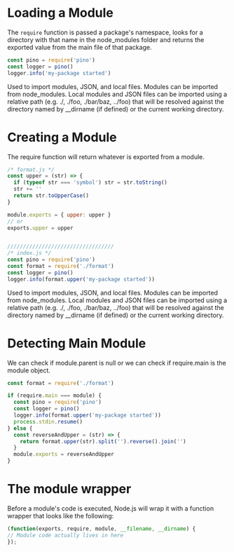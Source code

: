 # Loading a Module
The `require` function is passed a package's namespace, looks for a directory with that name in the node_modules folder and returns the exported value from the main file of that package.
```javascript
const pino = require('pino')
const logger = pino()
logger.info('my-package started')
```
Used to import modules, JSON, and local files. Modules can be imported from node_modules. Local modules and JSON files can be imported using a relative path (e.g. ./, ./foo, ./bar/baz, ../foo) that will be resolved against the directory named by __dirname (if defined) or the current working directory. 

# Creating a Module
The require function will return whatever is exported from a module.
```javascript
/* format.js */
const upper = (str) => {
  if (typeof str === 'symbol') str = str.toString()
  str += ''
  return str.toUpperCase()
}

module.exports = { upper: upper }
// or
exports.upper = upper


//////////////////////////////////
/* index.js */
const pino = require('pino')
const format = require('./format')
const logger = pino()
logger.info(format.upper('my-package started'))
```
Used to import modules, JSON, and local files. Modules can be imported from node_modules. Local modules and JSON files can be imported using a relative path (e.g. ./, ./foo, ./bar/baz, ../foo) that will be resolved against the directory named by __dirname (if defined) or the current working directory. 


# Detecting Main Module
We can check if module.parent is null or we can check if require.main is the module object.

```javascript
const format = require('./format')

if (require.main === module) {
  const pino = require('pino')
  const logger = pino()
  logger.info(format.upper('my-package started'))
  process.stdin.resume()
} else {
  const reverseAndUpper = (str) => {
    return format.upper(str).split('').reverse().join('')
  }
  module.exports = reverseAndUpper
}
```

# The module wrapper
Before a module's code is executed, Node.js will wrap it with a function wrapper that looks like the following:
```javascript
(function(exports, require, module, __filename, __dirname) {
// Module code actually lives in here
});
```